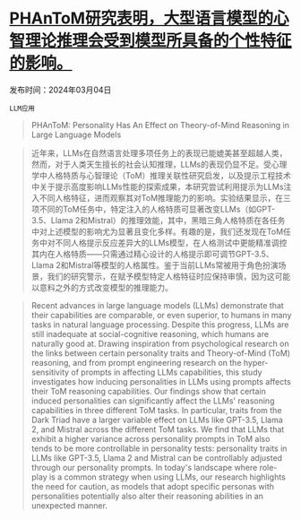 # [PHAnToM研究表明，大型语言模型的心智理论推理会受到模型所具备的个性特征的影响。](https://arxiv.org/abs/2403.02246)

发布时间：2024年03月04日

`LLM应用`

> PHAnToM: Personality Has An Effect on Theory-of-Mind Reasoning in Large Language Models

> 近年来，LLMs在自然语言处理多项任务上的表现已能媲美甚至超越人类，然而，对于人类天生擅长的社会认知推理，LLMs的表现仍显不足。受心理学中人格特质与心智理论（ToM）推理关联性研究启发，以及提示工程技术中关于提示高度影响LLMs性能的探索成果，本研究尝试利用提示为LLMs注入不同人格特征，进而观察其对ToM推理能力的影响。实验结果显示，在三项不同的ToM任务中，特定注入的人格特质可显著改变LLMs（如GPT-3.5、Llama 2和Mistral）的推理效能，其中，黑暗三角人格特质在各任务中对上述模型的影响尤为显著且变化多样。有趣的是，我们还发现在ToM任务中对不同人格提示反应差异大的LLMs模型，在人格测试中更能精准调控其内在人格特质——只需通过精心设计的人格提示即可调节GPT-3.5、Llama 2和Mistral等模型的人格属性。鉴于当前LLMs常被用于角色扮演场景，我们的研究警示，在赋予模型特定人格特征时应保持审慎，因为这可能以意料之外的方式改变模型的推理能力。

> Recent advances in large language models (LLMs) demonstrate that their capabilities are comparable, or even superior, to humans in many tasks in natural language processing. Despite this progress, LLMs are still inadequate at social-cognitive reasoning, which humans are naturally good at. Drawing inspiration from psychological research on the links between certain personality traits and Theory-of-Mind (ToM) reasoning, and from prompt engineering research on the hyper-sensitivity of prompts in affecting LLMs capabilities, this study investigates how inducing personalities in LLMs using prompts affects their ToM reasoning capabilities. Our findings show that certain induced personalities can significantly affect the LLMs' reasoning capabilities in three different ToM tasks. In particular, traits from the Dark Triad have a larger variable effect on LLMs like GPT-3.5, Llama 2, and Mistral across the different ToM tasks. We find that LLMs that exhibit a higher variance across personality prompts in ToM also tends to be more controllable in personality tests: personality traits in LLMs like GPT-3.5, Llama 2 and Mistral can be controllably adjusted through our personality prompts. In today's landscape where role-play is a common strategy when using LLMs, our research highlights the need for caution, as models that adopt specific personas with personalities potentially also alter their reasoning abilities in an unexpected manner.